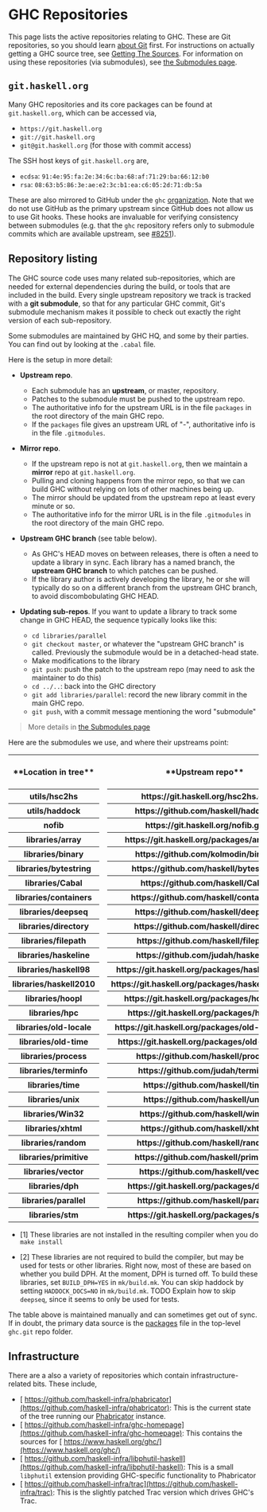 


# GHC Repositories



This page lists the active repositories relating to GHC. These are Git repositories, so you should learn [about Git](working-conventions/git) first. For instructions on actually getting a GHC source tree, see [Getting The Sources](building/getting-the-sources). For information on using these repositories (via submodules), see [the Submodules page](working-conventions/git/submodules).


## `git.haskell.org`



Many GHC repositories and its core packages can be found at `git.haskell.org`, which can be accessed via,


- `https://git.haskell.org`
- `git://git.haskell.org`
- `git@git.haskell.org` (for those with commit access)


The SSH host keys of `git.haskell.org` are,


- `ecdsa`: `91:4e:95:fa:2e:34:6c:ba:68:af:71:29:ba:66:12:b0`
- `rsa`: `08:63:b5:86:3e:ae:e2:3c:b1:ea:c6:05:2d:71:db:5a`


These are also mirrored to GitHub under the `ghc` [
organization](https://github.com/ghc). Note that we do not use GitHub as the primary upstream since GitHub does not allow us to use Git hooks. These hooks are invaluable for verifying consistency between submodules (e.g. that the `ghc` repository refers only to submodule commits which are available upstream, see [\#8251](https://gitlab.staging.haskell.org/ghc/ghc/issues/8251)).


## Repository listing



The GHC source code uses many related sub-repositories, which are needed for external dependencies during the build, or tools that are included in the build. Every single upstream repository we track is tracked with a **git submodule**, so that for any particular GHC commit, Git's submodule mechanism makes it possible to check out exactly the right version of each sub-repository.



Some submodules are maintained by GHC HQ, and some by their parties.  You can find out by looking at the `.cabal` file.



Here is the setup in more detail:


- **Upstream repo**.

  - Each submodule has an **upstream**, or master, repository.
  - Patches to the submodule must be pushed to the upstream repo.
  - The authoritative info for the upstream URL is in the file `packages` in the root directory of the main GHC repo.
  - If the `packages` file gives an upstream URL of "-", authoritative info is in the file `.gitmodules`.

- **Mirror repo**.

  - If the upstream repo is not at `git.haskell.org`, then we maintain a **mirror** repo at `git.haskell.org`.
  - Pulling and cloning happens from the mirror repo, so that we can build GHC without relying on lots of other machines being up.
  - The mirror should be updated from the upstream repo at least every minute or so.
  - The authoritative info for the mirror URL is in the file `.gitmodules` in the root directory of the main GHC repo.

- **Upstream GHC branch** (see table below).

  - As GHC's HEAD moves on between releases, there is often a need to update a library in sync.  Each library has a named branch, the **upstream GHC branch** to which patches can be pushed.  
  - If the library author is actively developing the library, he or she will typically do so on a different branch from the upstream GHC branch, to avoid discombobulating GHC HEAD.

- **Updating sub-repos**.  If you want to update a library to track some change in GHC HEAD, the sequence typically looks like this:

  - `cd libraries/parallel`
  - `git checkout master`, or whatever the "upstream GHC branch" is called.  Previously the submodule would be in a detached-head state.
  - Make modifications to the library
  - `git push`: push the patch to the upstream repo (may need to ask the maintainer to do this)
  - `cd ../..`: back into the GHC directory
  - `git add libraries/parallel`: record the new library commit in the main GHC repo.
  - `git push`, with a commit message mentioning the word "submodule"

>
>
> More details in [the Submodules page](working-conventions/git/submodules)
>
>


Here are the submodules we use, and where their upstreams point:


<table><tr><th>**Location in tree**</th>
<td> </td>
<th>**Upstream repo**</th>
<td> </td>
<th>**Upstream GHC branch**</th>
<td> </td>
<th>**Installed\[1\]**</th>
<td> </td>
<th>**Req'd to build\[2\]**</th></tr>
<tr><th>utils/hsc2hs</th>
<td>           </td>
<th>https://git.haskell.org/hsc2hs.git</th>
<td> </td>
<th>master</th>
<td> </td>
<th>Yes</th>
<td> </td>
<th>Yes</th></tr>
<tr><th>utils/haddock</th>
<td>          </td>
<th>https://github.com/haskell/haddock</th>
<td> </td>
<th>ghc-head</th>
<td> </td>
<th>Yes</th>
<td> </td>
<th>No</th></tr>
<tr><th>nofib</th>
<td>                  </td>
<th>https://git.haskell.org/nofib.git</th>
<td> </td>
<th>master</th>
<td> </td>
<th>N/A</th>
<td> </td>
<th>N/A</th></tr>
<tr><th>libraries/array</th>
<td>        </td>
<th>https://git.haskell.org/packages/array.git</th>
<td> </td>
<th>master</th>
<td> </td>
<th>Yes</th>
<td> </td>
<th>Yes</th></tr>
<tr><th>libraries/binary</th>
<td>       </td>
<th>https://github.com/kolmodin/binary</th>
<td> </td>
<th>master</th>
<td> </td>
<th>Yes</th>
<td> </td>
<th>Yes</th></tr>
<tr><th>libraries/bytestring</th>
<td>   </td>
<th>https://github.com/haskell/bytestring</th>
<td> </td>
<th>master</th>
<td> </td>
<th>Yes</th>
<td> </td>
<th>Yes</th></tr>
<tr><th>libraries/Cabal</th>
<td>        </td>
<th>https://github.com/haskell/Cabal</th>
<td> </td>
<th>master</th>
<td> </td>
<th>Yes</th>
<td> </td>
<th>Yes</th></tr>
<tr><th>libraries/containers</th>
<td>   </td>
<th>https://github.com/haskell/containers</th>
<td> </td>
<th>master</th>
<td> </td>
<th>Yes</th>
<td> </td>
<th>Yes</th></tr>
<tr><th>libraries/deepseq</th>
<td>      </td>
<th>https://github.com/haskell/deepseq</th>
<td> </td>
<th>master</th>
<td> </td>
<th>No</th>
<td> </td>
<th>No</th></tr>
<tr><th>libraries/directory</th>
<td>    </td>
<th>https://github.com/haskell/directory</th>
<td> </td>
<th>master</th>
<td> </td>
<th>Yes</th>
<td> </td>
<th>Yes</th></tr>
<tr><th>libraries/filepath</th>
<td>     </td>
<th>https://github.com/haskell/filepath</th>
<td> </td>
<th>master</th>
<td> </td>
<th>Yes</th>
<td> </td>
<th>Yes</th></tr>
<tr><th>libraries/haskeline</th>
<td>    </td>
<th>https://github.com/judah/haskeline</th>
<td> </td>
<th>master</th>
<td> </td>
<th>Yes</th>
<td> </td>
<th>Yes</th></tr>
<tr><th>libraries/haskell98</th>
<td>    </td>
<th>https://git.haskell.org/packages/haskell98.git</th>
<td> </td>
<th>master</th>
<td> </td>
<th>Yes</th>
<td> </td>
<th>Yes</th></tr>
<tr><th>libraries/haskell2010</th>
<td>  </td>
<th>https://git.haskell.org/packages/haskell2010.git</th>
<td> </td>
<th>master</th>
<td> </td>
<th>Yes</th>
<td> </td>
<th>Yes</th></tr>
<tr><th>libraries/hoopl</th>
<td>        </td>
<th>https://git.haskell.org/packages/hoopl.git</th>
<td> </td>
<th>master</th>
<td> </td>
<th>Yes</th>
<td> </td>
<th>Yes</th></tr>
<tr><th>libraries/hpc</th>
<td>          </td>
<th>https://git.haskell.org/packages/hpc.git</th>
<td> </td>
<th>master</th>
<td> </td>
<th>Yes</th>
<td> </td>
<th>Yes</th></tr>
<tr><th>libraries/old-locale</th>
<td>   </td>
<th>https://git.haskell.org/packages/old-locale.git</th>
<td> </td>
<th>master</th>
<td> </td>
<th>Yes</th>
<td> </td>
<th>Yes</th></tr>
<tr><th>libraries/old-time</th>
<td>     </td>
<th>https://git.haskell.org/packages/old-time.git</th>
<td> </td>
<th>master</th>
<td> </td>
<th>Yes</th>
<td> </td>
<th>Yes</th></tr>
<tr><th>libraries/process</th>
<td>      </td>
<th>https://github.com/haskell/process</th>
<td> </td>
<th>master</th>
<td> </td>
<th>Yes</th>
<td> </td>
<th>Yes</th></tr>
<tr><th>libraries/terminfo</th>
<td>     </td>
<th>https://github.com/judah/terminfo</th>
<td> </td>
<th>master</th>
<td> </td>
<th>Yes</th>
<td> </td>
<th>Yes</th></tr>
<tr><th>libraries/time</th>
<td>         </td>
<th>https://github.com/haskell/time</th>
<td> </td>
<th>ghc</th>
<td> </td>
<th>Yes</th>
<td> </td>
<th>Yes</th></tr>
<tr><th>libraries/unix</th>
<td>         </td>
<th>https://github.com/haskell/unix</th>
<td> </td>
<th>master</th>
<td> </td>
<th>Yes</th>
<td> </td>
<th>Yes</th></tr>
<tr><th>libraries/Win32</th>
<td>        </td>
<th>https://github.com/haskell/win32</th>
<td> </td>
<th>master</th>
<td> </td>
<th>Yes</th>
<td> </td>
<th>Yes</th></tr>
<tr><th>libraries/xhtml</th>
<td>        </td>
<th>https://github.com/haskell/xhtml</th>
<td> </td>
<th>master</th>
<td> </td>
<th>Yes</th>
<td> </td>
<th>Yes</th></tr>
<tr><th>libraries/random</th>
<td>       </td>
<th>https://github.com/haskell/random</th>
<td> </td>
<th>master</th>
<td> </td>
<th>No</th>
<td> </td>
<th>No</th></tr>
<tr><th>libraries/primitive</th>
<td>    </td>
<th>https://github.com/haskell/primitive</th>
<td> </td>
<th>master</th>
<td> </td>
<th>No</th>
<td> </td>
<th>No</th></tr>
<tr><th>libraries/vector</th>
<td>       </td>
<th>https://github.com/haskell/vector</th>
<td> </td>
<th>master</th>
<td> </td>
<th>No</th>
<td> </td>
<th>No</th></tr>
<tr><th>libraries/dph</th>
<td>          </td>
<th>https://git.haskell.org/packages/dph.git</th>
<td> </td>
<th>master</th>
<td> </td>
<th>No</th>
<td> </td>
<th>No</th></tr>
<tr><th>libraries/parallel</th>
<td>     </td>
<th>https://github.com/haskell/parallel</th>
<td> </td>
<th>master</th>
<td> </td>
<th>No</th>
<td> </td>
<th>No</th></tr>
<tr><th>libraries/stm</th>
<td>          </td>
<th>https://git.haskell.org/packages/stm.git</th>
<td> </td>
<th>master</th>
<td> </td>
<th>No</th>
<td> </td>
<th>No</th></tr></table>


- \[1\] These libraries are not installed in the resulting compiler when you do `make install`

- \[2\] These libraries are not required to build the compiler, but may be used for tests or other libraries. Right now, most of these are based on whether you build DPH. At the moment, DPH is turned off. To build these libraries, set `BUILD_DPH=YES` in `mk/build.mk`. You can skip haddock by setting `HADDOCK_DOCS=NO` in `mk/build.mk`. TODO Explain how to skip `deepseq`, since it seems to only be used for tests.


The table above is maintained manually and can sometimes get out of sync. If in doubt, the primary data source is  the [
packages](http://git.haskell.org/ghc.git/blob_plain/HEAD:/packages) file in the top-level `ghc.git` repo folder.


## Infrastructure



There are a also a variety of repositories which contain infrastructure-related bits. These include,


- [
  https://github.com/haskell-infra/phabricator](https://github.com/haskell-infra/phabricator): This is the current state of the tree running our [
  Phabricator](https://phabricator.haskell.org/) instance.
- [
  https://github.com/haskell-infra/ghc-homepage](https://github.com/haskell-infra/ghc-homepage): This contains the sources for [
  https://www.haskell.org/ghc/](https://www.haskell.org/ghc/)
- [
  https://github.com/haskell-infra/libphutil-haskell](https://github.com/haskell-infra/libphutil-haskell): This is a small `libphutil` extension providing GHC-specific functionality to Phabricator
- [
  https://github.com/haskell-infra/trac](https://github.com/haskell-infra/trac): This is the slightly patched Trac version which drives GHC's Trac.
